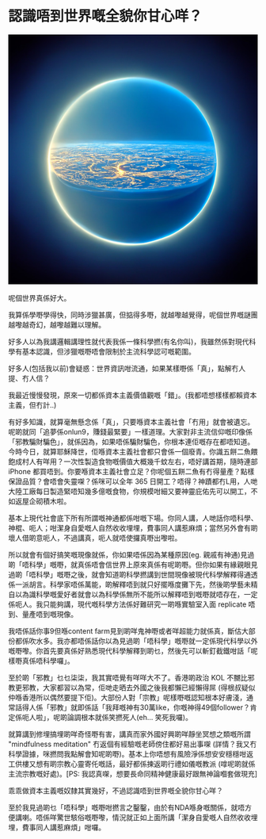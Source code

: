# 認識唔到世界嘅全貌你甘心咩？

![image](./images/full_view_of_world.jpg)

呢個世界真係好大。

我算係學嘢學得快，同時涉獵甚廣，但掂得多嘢，就越嚟越覺得，呢個世界嘅謎團越嚟越奇幻，越嚟越難以理解。

好多人以為我講邏輯講理性就代表我係一條科學撚(有名你叫)，我雖然係對現代科學有基本認識，但涉獵嘅嘢唔會限制於主流科學認可嘅範圍。

好多人(包括我以前)會疑惑：世界資訊咁流通，如果某樣嘢係「真」，點解冇人提、冇人信？

我最近慢慢發現，原來一切都係資本主義價值觀嘅「錯」。(我都唔想樣樣都賴資本主義，但冇計..)

有好多知識，就算毫無懸念係「真」，只要喺資本主義社會「冇用」就會被遺忘。呢啲就同「追夢係onlun9，賺錢最緊要」一樣道理。大家對非主流信仰嘅印像係「邪教騙財騙色」，就係因為，如果唔係騙財騙色，你根本連佢嘅存在都唔知道。今時今日，就算耶穌降世，佢喺資本主義社會都只會係一個廢青。你識五餅二魚餵飽成村人有咩用？一次性製造食物嘅價值大概幾千蚊左右，唔好講首期，隨時連部 iPhone 都買唔到。你要喺資本主義社會立足？你呢個五餅二魚有冇得量產？點樣保證品質？會唔會失靈㗎？係咪可以全年 365 日開工？唔得？神蹟都冇L用，人哋大陸工廠每日製造緊唔知幾多億嘅食物，你規模咁細又要神靈庇佑先可以開工，不如返屋企砌積木啦。

基本上現代社會底下所有所謂嘅神通都係咁嘅下場。你同人講，人哋話你唔科學、神棍、呃人；咁潔身自愛嘅人自然收收埋埋，費事同人講惹麻煩；當然另外會有啲壞人借啲意呃人，不過講真，呃人就唔使攞真嘢出嚟啦。

所以就會有個好搞笑嘅現像就係，你如果唔係因為某種原因(eg. 親戚有神通)見過啲「唔科學」嘅嘢，就真係唔會信世界上原來真係有呢啲嘢。但你如果有緣親眼見過啲「唔科學」嘅嘢之後，就會知道啲科學撚講到世間現像被現代科學解釋得通透係一派胡言。科學家唔係萬能，啲解釋唔到就只好擺喺度攤下先，然後啲學藝未精自以為識科學嘅愛好者就會以為科學係無所不能所以解釋唔到嘅嘢就唔存在，一定係呃人。我只能夠講，現代嘅科學方法係好難研究一啲喺實驗室入面 replicate 唔到、量產唔到嘅現像。

我唔係話你事9但喺content farm見到啲咩鬼神嘢或者咩超能力就係真，斷估大部份都係吹水多。我亦都唔係話你以為見過啲「唔科學」嘅嘢就一定係現代科學以外嘅嘢嚟。你首先要真係好熟悉現代科學解釋到啲乜，然後先可以斬釘截鐵咁話「呢樣嘢真係唔科學囉」。

至於啲「邪教」乜乜柒柒，我其實唔覺有咩咩大不了。香港啲政治 KOL 不嬲比邪教更邪教，大家都習以為常，佢哋走晒去外國之後我都懶已經懶得屌 (得根叔疑似仲喺香港所以偶然要提下佢)。大部份人對「宗教」呢樣嘢嘅認知根本好膚淺，通常話得人係「邪教」就即係話「我拜嘅神有30萬like，你嘅神得49個follower？肯定係呃人啦」，呢啲論調根本就係笑撚死人(eh... 笑死我囉)。

就算講到修埋搞埋啲咩奇怪嘢有害，講真而家外國好興啲咩靜坐冥想之類嘅所謂 "mindfulness meditation" 冇返個有經驗嘅老師傍住都好易出事㗎 (詳情？我又冇科學證據，咪撚問我點解會知呢啲嘢)。基本上你唔想有風險淨係想安安穩穩咁返工供樓又想有啲宗教心靈寄仛嘅話，最好都係揀返啲行禮如儀嘅教派 (嗱呢啲就係主流宗教嘅好處)。[PS: 我認真㗎，想要長命同精神健康最好跟無神論嗰套做現充]

乖乖做資本主義嘅奴隸其實幾好，不過認識唔到世界嘅全貌你甘心咩？

至於我見過啲乜「唔科學」嘅嘢咁撚言之鑿鑿，由於有NDA喺身嘅關係，就唔方便講喇。唔係咩驚世駭俗嘅嘢嚟，情況就正如上面所講「潔身自愛嘅人自然收收埋埋，費事同人講惹麻煩」咁囉。

